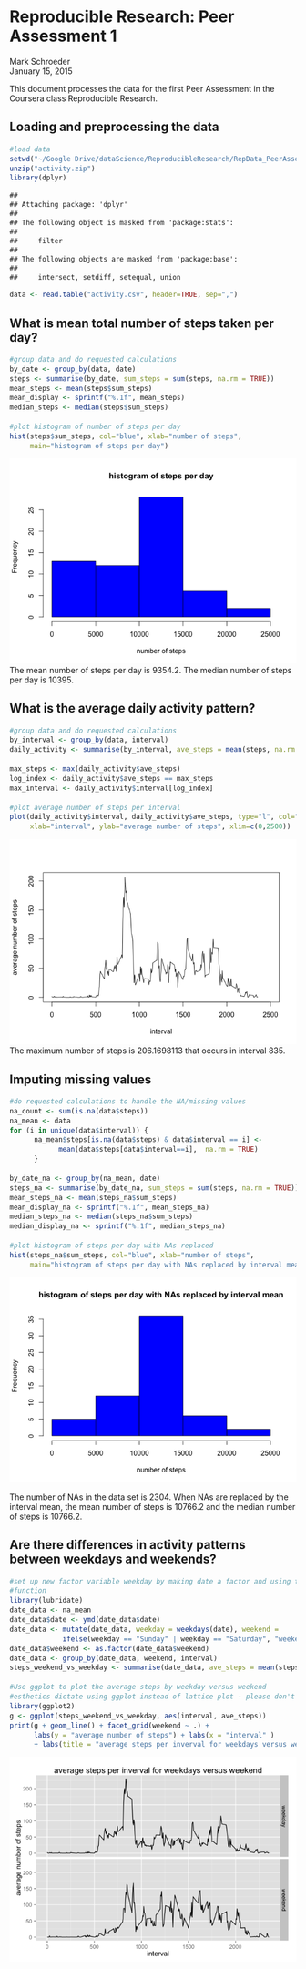 # Reproducible Research: Peer Assessment 1
Mark Schroeder  
January 15, 2015  

This document processes the data for the first Peer Assessment in the Coursera class Reproducible Research.

## Loading and preprocessing the data

```r
#load data
setwd("~/Google Drive/dataScience/ReproducibleResearch/RepData_PeerAssessment1")
unzip("activity.zip")
library(dplyr)
```

```
## 
## Attaching package: 'dplyr'
## 
## The following object is masked from 'package:stats':
## 
##     filter
## 
## The following objects are masked from 'package:base':
## 
##     intersect, setdiff, setequal, union
```

```r
data <- read.table("activity.csv", header=TRUE, sep=",")
```


## What is mean total number of steps taken per day?

```r
#group data and do requested calculations
by_date <- group_by(data, date)
steps <- summarise(by_date, sum_steps = sum(steps, na.rm = TRUE))
mean_steps <- mean(steps$sum_steps)
mean_display <- sprintf("%.1f", mean_steps)
median_steps <- median(steps$sum_steps)

#plot histogram of number of steps per day
hist(steps$sum_steps, col="blue", xlab="number of steps",
     main="histogram of steps per day")
```

![](./PA1_files/figure-html/unnamed-chunk-2-1.png) 
<br>
The mean number of steps per day is 9354.2.
The median number of steps per day is 10395.

## What is the average daily activity pattern?

```r
#group data and do requested calculations
by_interval <- group_by(data, interval)
daily_activity <- summarise(by_interval, ave_steps = mean(steps, na.rm = TRUE))

max_steps <- max(daily_activity$ave_steps)
log_index <- daily_activity$ave_steps == max_steps
max_interval <- daily_activity$interval[log_index]

#plot average number of steps per interval
plot(daily_activity$interval, daily_activity$ave_steps, type="l", col="black", 
     xlab="interval", ylab="average number of steps", xlim=c(0,2500))
```

![](./PA1_files/figure-html/unnamed-chunk-3-1.png) 
<br>
The maximum number of steps is 206.1698113 that occurs in interval 835.

## Imputing missing values

```r
#do requested calculations to handle the NA/missing values
na_count <- sum(is.na(data$steps))
na_mean <- data
for (i in unique(data$interval)) {
      na_mean$steps[is.na(data$steps) & data$interval == i] <- 
            mean(data$steps[data$interval==i],  na.rm = TRUE)
      }

by_date_na <- group_by(na_mean, date)
steps_na <- summarise(by_date_na, sum_steps = sum(steps, na.rm = TRUE))
mean_steps_na <- mean(steps_na$sum_steps)
mean_display_na <- sprintf("%.1f", mean_steps_na)
median_steps_na <- median(steps_na$sum_steps)
median_display_na <- sprintf("%.1f", median_steps_na)

#plot histogram of steps per day with NAs replaced
hist(steps_na$sum_steps, col="blue", xlab="number of steps",
     main="histogram of steps per day with NAs replaced by interval mean")
```

![](./PA1_files/figure-html/unnamed-chunk-4-1.png) 

The number of NAs in the data set is 2304.  When NAs are replaced by the interval mean, the mean number of steps is 10766.2 and the median number of steps is 10766.2.

## Are there differences in activity patterns between weekdays and weekends?

```r
#set up new factor variable weekday by making date a factor and using the weekdays
#function
library(lubridate)
date_data <- na_mean
date_data$date <- ymd(date_data$date)
date_data <- mutate(date_data, weekday = weekdays(date), weekend = 
             ifelse(weekday == "Sunday" | weekday == "Saturday", "weekend", "weekday"))
date_data$weekend <- as.factor(date_data$weekend)
date_data <- group_by(date_data, weekend, interval)
steps_weekend_vs_weekday <- summarise(date_data, ave_steps = mean(steps))

#Use ggplot to plot the average steps by weekday versus weekend
#esthetics dictate using ggplot instead of lattice plot - please don't dock points!
library(ggplot2)
g <- ggplot(steps_weekend_vs_weekday, aes(interval, ave_steps))
print(g + geom_line() + facet_grid(weekend ~ .) + 
      labs(y = "average number of steps") + labs(x = "interval" )
      + labs(title = "average steps per inverval for weekdays versus weekend"))
```

![](./PA1_files/figure-html/unnamed-chunk-5-1.png) 



